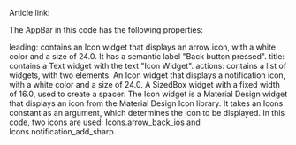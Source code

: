 Article link: 


The AppBar in this code has the following properties:

leading: contains an Icon widget that displays an arrow icon, with a white color and a size of 24.0. It has a semantic label "Back button pressed".
title: contains a Text widget with the text "Icon Widget".
actions: contains a list of widgets, with two elements:
An Icon widget that displays a notification icon, with a white color and a size of 24.0.
A SizedBox widget with a fixed width of 16.0, used to create a spacer.
The Icon widget is a Material Design widget that displays an icon from the Material Design Icon library. It takes an Icons constant as an argument, which determines the icon to be displayed. In this code, two icons are used: Icons.arrow_back_ios and Icons.notification_add_sharp.
